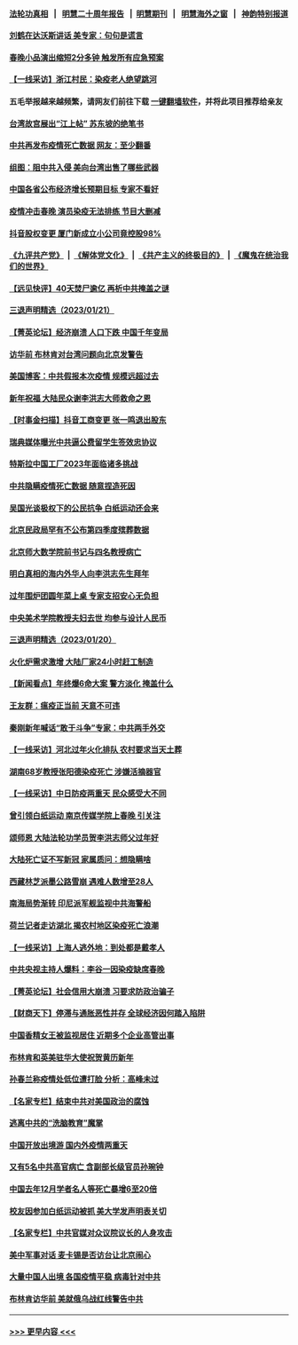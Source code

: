 #### [法轮功真相](https://github.com/gfw-breaker/truth/blob/master/README.md?t=0) &nbsp;&nbsp;|&nbsp;&nbsp; [明慧二十周年报告](https://github.com/gfw-breaker/mh-reports/blob/master/README.md?t=0) &nbsp;&nbsp;|&nbsp;&nbsp;[明慧期刊](https://github.com/gfw-breaker/mh-qikan) &nbsp;&nbsp;|&nbsp;&nbsp; [明慧海外之窗](https://github.com/gfw-breaker/mh-news/blob/master/README.md?t=0) &nbsp;&nbsp;|&nbsp;&nbsp; [神韵特别报道](https://github.com/gfw-breaker/mh-news/blob/master/shenyun.md?t=0)
#### [刘鹤在达沃斯讲话 美专家：句句是谎言](../pages/nsc413/n13912788.md?t=01230043) 
#### [春晚小品演出缩短2分多钟 触发所有应急预案](../pages/nsc413/n13913032.md?t=01230043) 
#### [【一线采访】浙江村民：染疫老人绝望跳河](../pages/nsc413/n13912983.md?t=01230043) 
#### 五毛举报越来越频繁，请网友们前往下载 [一键翻墙软件](https://github.com/gfw-breaker/ssr-accounts)，并将此项目推荐给亲友
#### [台湾故宫展出“江上帖” 苏东坡的绝笔书](../pages/nsc413/n13908044.md?t=01230043) 
#### [中共再发布疫情死亡数据 网友：至少翻番](../pages/nsc413/n13912930.md?t=01230043) 
#### [组图：阻中共入侵 美向台湾出售了哪些武器](../pages/nsc413/n13904268.md?t=01230043) 
#### [中国各省公布经济增长预期目标  专家不看好](../pages/nsc413/n13912766.md?t=01230043) 
#### [疫情冲击春晚 演员染疫无法排练 节目大删减](../pages/nsc413/n13912765.md?t=01230043) 
#### [抖音股权变更 厦门新成立小公司竟控股98%](../pages/nsc413/n13912606.md?t=01230043) 
#### [《九评共产党》](https://github.com/begood0513/9ping.md/blob/master/README.md) &nbsp;|&nbsp; [《解体党文化》](../../../../jtdwh.md/blob/master/README.md)  &nbsp;|&nbsp; [《共产主义的终极目的》](../../../../gczydzjmd.md/blob/master/README.md) &nbsp;|&nbsp; [《魔鬼在统治我们的世界》](../../../../mgztzwmdsj.md/blob/master/README.md) 
#### [【远见快评】40天焚尸逾亿 再析中共掩盖之谜](../pages/nsc413/n13912612.md?t=01230043) 
#### [三退声明精选（2023/01/21）](../pages/nsc413/n13912670.md?t=01230043) 
#### [【菁英论坛】经济崩溃 人口下跌 中国千年变局](../pages/nsc413/n13912589.md?t=01230043) 
#### [访华前 布林肯对台湾问题向北京发警告](../pages/nsc413/n13912607.md?t=01230043) 
#### [美国博客：中共假报本次疫情 规模远超过去](../pages/nsc413/n13912604.md?t=01230043) 
#### [新年祝福 大陆民众谢李洪志大师救命之恩](../pages/nsc413/n13912505.md?t=01230043) 
#### [【时事金扫描】抖音工商变更 张一鸣退出股东](../pages/nsc413/n13912533.md?t=01230043) 
#### [瑞典媒体曝光中共逼公费留学生签效忠协议](../pages/nsc413/n13912574.md?t=01230043) 
#### [特斯拉中国工厂2023年面临诸多挑战](../pages/nsc413/n13912365.md?t=01230043) 
#### [中共隐瞒疫情死亡数据 随意捏造死因](../pages/nsc413/n13912528.md?t=01230043) 
#### [吴国光谈极权下的公民抗争 白纸运动还会来](../pages/nsc413/n13912371.md?t=01230043) 
#### [北京民政局罕有不公布第四季度殡葬数据](../pages/nsc413/n13912489.md?t=01230043) 
#### [北京师大数学院前书记与四名教授病亡](../pages/nsc413/n13912466.md?t=01230043) 
#### [明白真相的海内外华人向李洪志先生拜年](../pages/nsc413/n13912428.md?t=01230043) 
#### [过年围炉团圆年菜上桌 专家支招安心无负担](../pages/nsc413/n13912362.md?t=01230043) 
#### [中央美术学院教授夫妇去世 均参与设计人民币](../pages/nsc413/n13912150.md?t=01230043) 
#### [三退声明精选（2023/01/20）](../pages/nsc413/n13912392.md?t=01230043) 
#### [火化炉需求激增 大陆厂家24小时赶工制造](../pages/nsc413/n13912205.md?t=01230043) 
#### [【新闻看点】年终爆6命大案 警方淡化 掩盖什么](../pages/nsc413/n13912076.md?t=01230043) 
#### [王友群：瘟疫正当前 天意不可违](../pages/nsc413/n13912162.md?t=01230043) 
#### [秦刚新年喊话“敢于斗争”专家：中共两手外交](../pages/nsc413/n13911995.md?t=01230043) 
#### [【一线采访】河北过年火化排队 农村要求当天土葬](../pages/nsc413/n13912148.md?t=01230043) 
#### [湖南68岁教授张阳德染疫死亡 涉嫌活摘器官](../pages/nsc413/n13912137.md?t=01230043) 
#### [【一线采访】中日防疫两重天 民众感受大不同](../pages/nsc413/n13911780.md?t=01230043) 
#### [曾引领白纸运动 南京传媒学院上春晚 引关注](../pages/nsc413/n13912113.md?t=01230043) 
#### [颂师恩 大陆法轮功学员贺李洪志师父过年好](../pages/nsc413/n13911954.md?t=01230043) 
#### [大陆死亡证不写新冠 家属质问：想隐瞒啥](../pages/nsc413/n13912058.md?t=01230043) 
#### [西藏林芝派墨公路雪崩 遇难人数增至28人](../pages/nsc413/n13912085.md?t=01230043) 
#### [南海局势渐转 印尼派军舰监视中共海警船](../pages/nsc413/n13912038.md?t=01230043) 
#### [荷兰记者走访湖北 揭农村地区染疫死亡浪潮](../pages/nsc413/n13912022.md?t=01230043) 
#### [【一线采访】上海人逃外地：到处都是戴孝人](../pages/nsc413/n13912062.md?t=01230043) 
#### [中共央视主持人爆料：李谷一因染疫缺席春晚](../pages/nsc413/n13912020.md?t=01230043) 
#### [【菁英论坛】社会信用大崩溃 习要求防政治骗子](../pages/nsc413/n13912046.md?t=01230043) 
#### [【财商天下】停滞与通胀恶性并存 全球经济因何踏入陷阱](../pages/nsc413/n13912238.md?t=01230043) 
#### [中国香精女王被监视居住 近期多个企业高管出事](../pages/nsc413/n13912057.md?t=01230043) 
#### [布林肯和英美驻华大使祝贺黄历新年](../pages/nsc413/n13912047.md?t=01230043) 
#### [孙春兰称疫情处低位遭打脸 分析：高峰未过](../pages/nsc413/n13912007.md?t=01230043) 
#### [【名家专栏】结束中共对美国政治的腐蚀](../pages/nsc413/n13911047.md?t=01230043) 
#### [逃离中共的“洗脑教育”魔掌](../pages/nsc413/n13912049.md?t=01230043) 
#### [中国开放出境游 国内外疫情两重天](../pages/nsc413/n13911363.md?t=01230043) 
#### [又有5名中共高官病亡 含副部长级官员孙琬钟](../pages/nsc413/n13912017.md?t=01230043) 
#### [中国去年12月学者名人等死亡暴增6至20倍](../pages/nsc413/n13912008.md?t=01230043) 
#### [校友因参加白纸运动被抓 美大学发声明表关切](../pages/nsc413/n13912005.md?t=01230043) 
#### [【名家专栏】中共官媒对众议院议长的人身攻击](../pages/nsc413/n13911919.md?t=01230043) 
#### [美中军事对话 麦卡锡是否访台让北京闹心](../pages/nsc413/n13912004.md?t=01230043) 
#### [大量中国人出境 各国疫情平稳 病毒针对中共](../pages/nsc413/n13911820.md?t=01230043) 
#### [布林肯访华前 美就俄乌战红线警告中共](../pages/nsc413/n13911991.md?t=01230043) 

----
#### [ >>> 更早内容 <<< ](../indexes/nsc413-earlier.md)
